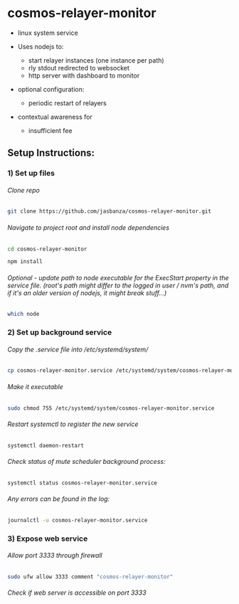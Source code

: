 # cosmos-relayer-monitor
- linux system service
- Uses nodejs to:
  - start relayer instances (one instance per path)
  - rly stdout redirected to websocket
  - http server with dashboard to monitor
  
- optional configuration:
  - periodic restart of relayers


- contextual awareness for 
  - insufficient fee


## Setup Instructions:

### 1) Set up files

###### Clone repo
```bash
git clone https://github.com/jasbanza/cosmos-relayer-monitor.git
```
###### Navigate to project root and install node dependencies
```bash
cd cosmos-relayer-monitor
```
```bash
npm install
```


###### Optional - update path to node executable for the ExecStart property in the service file. _(root's path might differ to the logged in user / nvm's path, and if it's an older version of nodejs, it might break stuff...)_
```bash
which node
```


### 2) Set up background service

###### Copy the .service file into /etc/systemd/system/

```bash
cp cosmos-relayer-monitor.service /etc/systemd/system/cosmos-relayer-monitor.service
```
###### Make it executable
```bash
sudo chmod 755 /etc/systemd/system/cosmos-relayer-monitor.service
```

###### Restart systemctl to register the new service
```bash
systemctl daemon-restart
```

###### Check status of mute scheduler background process:
```bash
systemctl status cosmos-relayer-monitor.service
```
###### Any errors can be found in the log: 
```bash
journalctl -u cosmos-relayer-monitor.service
```

### 3) Expose web service
###### Allow port 3333 through firewall
```bash
sudo ufw allow 3333 comment "cosmos-relayer-monitor"
```
###### Check if web server is accessible on port 3333